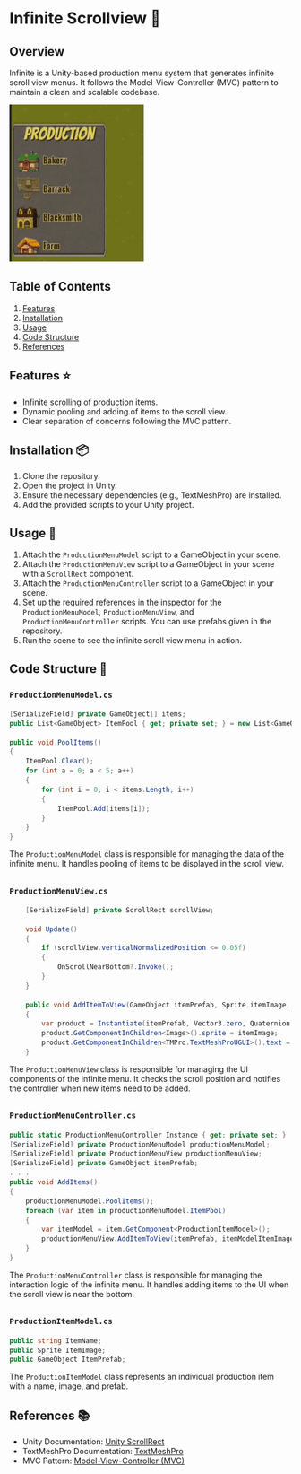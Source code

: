 # Infinite Scrollview 📜

## Overview

Infinite is a Unity-based production menu system that generates infinite scroll view menus. It follows the Model-View-Controller (MVC) pattern to maintain a clean and scalable codebase.

<img src="scrollview.gif">

## Table of Contents

1. [Features](#features)
2. [Installation](#installation)
3. [Usage](#usage)
4. [Code Structure](#code-structure)
5. [References](#references)

## Features ⭐

- Infinite scrolling of production items.
- Dynamic pooling and adding of items to the scroll view.
- Clear separation of concerns following the MVC pattern.

## Installation 📦

1. Clone the repository.
2. Open the project in Unity.
3. Ensure the necessary dependencies (e.g., TextMeshPro) are installed.
4. Add the provided scripts to your Unity project.

## Usage 📝

1. Attach the `ProductionMenuModel` script to a GameObject in your scene.
2. Attach the `ProductionMenuView` script to a GameObject in your scene with a `ScrollRect` component.
3. Attach the `ProductionMenuController` script to a GameObject in your scene.
4. Set up the required references in the inspector for the `ProductionMenuModel`, `ProductionMenuView`, and `ProductionMenuController` scripts. You can use prefabs given in the repository.
5. Run the scene to see the infinite scroll view menu in action.

## Code Structure 🚀

### `ProductionMenuModel.cs`

```csharp
[SerializeField] private GameObject[] items;
public List<GameObject> ItemPool { get; private set; } = new List<GameObject>();

public void PoolItems()
{
    ItemPool.Clear();
    for (int a = 0; a < 5; a++)
    {
        for (int i = 0; i < items.Length; i++)
        {
            ItemPool.Add(items[i]);
        }
    }
}
```

The `ProductionMenuModel` class is responsible for managing the data of the infinite menu. It handles pooling of items to be displayed in the scroll view.

##

### `ProductionMenuView.cs`

```csharp
    [SerializeField] private ScrollRect scrollView;

    void Update()
    {
        if (scrollView.verticalNormalizedPosition <= 0.05f)
        {
            OnScrollNearBottom?.Invoke();
        }
    }

    public void AddItemToView(GameObject itemPrefab, Sprite itemImage, string itemName)
    {
        var product = Instantiate(itemPrefab, Vector3.zero, Quaternion.identity, scrollView.content);
        product.GetComponentInChildren<Image>().sprite = itemImage;
        product.GetComponentInChildren<TMPro.TextMeshProUGUI>().text = itemName;
    }
```

The `ProductionMenuView` class is responsible for managing the UI components of the infinite menu. It checks the scroll position and notifies the controller when new items need to be added.

##

### `ProductionMenuController.cs`

```csharp
public static ProductionMenuController Instance { get; private set; }
[SerializeField] private ProductionMenuModel productionMenuModel;
[SerializeField] private ProductionMenuView productionMenuView;
[SerializeField] private GameObject itemPrefab;
. . .
public void AddItems()
{
    productionMenuModel.PoolItems();
    foreach (var item in productionMenuModel.ItemPool)
    {
        var itemModel = item.GetComponent<ProductionItemModel>();
        productionMenuView.AddItemToView(itemPrefab, itemModelItemImage, itemModel.ItemName);
    }
}
```

The `ProductionMenuController` class is responsible for managing the interaction logic of the infinite menu. It handles adding items to the UI when the scroll view is near the bottom.

##

### `ProductionItemModel.cs`

```csharp
public string ItemName;
public Sprite ItemImage;
public GameObject ItemPrefab;
```

The `ProductionItemModel` class represents an individual production item with a name, image, and prefab.

## References 📚

- Unity Documentation: [Unity ScrollRect](https://docs.unity3d.com/Manual/script-ScrollRect.html)
- TextMeshPro Documentation: [TextMeshPro](https://docs.unity3d.com/Packages/com.unity.textmeshpro@2.1/manual/index.html)
- MVC Pattern: [Model-View-Controller (MVC)](https://en.wikipedia.org/wiki/Model%E2%80%93view%E2%80%93controller)
